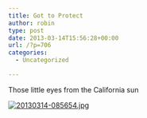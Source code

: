 ```yaml
---
title: Got to Protect
author: robin
type: post
date: 2013-03-14T15:56:28+00:00
url: /?p=706
categories:
  - Uncategorized

---
```

Those little eyes from the California sun

[<img src="http://robinandmike.com/wp-content/uploads/2013/03/20130314-085654.jpg" alt="20130314-085654.jpg" class="alignnone size-full" />][1]

 [1]: http://robinandmike.com/wp-content/uploads/2013/03/20130314-085654.jpg